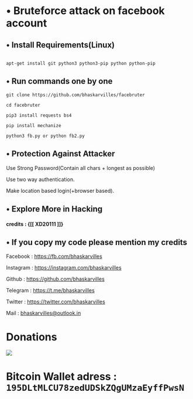 
# •  Bruteforce attack on facebook account

## • Install Requirements(Linux)

```

apt-get install git python3 python3-pip python python-pip

```

## • Run commands one by one

``` 
git clone https://github.com/bhaskarvilles/facebruter

cd facebruter

pip3 install requests bs4

pip install mechanize

python3 fb.py or python fb2.py

```

## • Protection Against Attacker

Use Strong Password(Contain all chars + longest as possible)

Use two way authentication.

Make location based login(+browser based).

## • Explore More in Hacking


#### credits : {[[ XD20111 ]]}

## • If you copy my code please mention my credits

Facebook : https://fb.com/bhaskarvilles

Instagram : https://instagram.com/bhaskarvilles

Github : https://github.com/bhaskarvilles

Telegram : https://t.me/bhaskarvilles

Twitter : https://twitter.com/bhaskarvilles

Mail : bhaskarvilles@outlook.in

# Donations 

<img src="https://i.imgur.com/3GN8vep.jpg?1"/>


# Bitcoin Wallet adress :           ```195DLtMLCU78zedUDSkZQgUMzaEyffPwsN```
